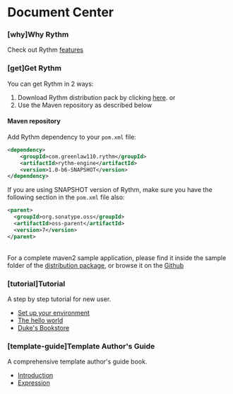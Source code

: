 # Document Center

### [why]Why Rythm

Check out Rythm [features](feature.md)

### [get]Get Rythm

You can get Rythm in 2 ways:

1. Download Rythm distribution pack by clicking [here](/dist/rythm-engine-1.0-b6-SNAPSHOT-dist.zip). or
1. Use the Maven repository as described below

#### Maven repository

Add Rythm dependency to your `pom.xml` file:

```xml
<dependency>
    <groupId>com.greenlaw110.rythm</groupId>
    <artifactId>rythm-engine</artifactId>
    <version>1.0-b6-SNAPSHOT</version>
</dependency>
```
    
If you are using SNAPSHOT version of Rythm, make sure you have the following section in the `pom.xml` file also:

```xml
<parent>
  <groupId>org.sonatype.oss</groupId>
  <artifactId>oss-parent</artifactId>
  <version>7</version>
</parent>
```
    
<br/>
    
<div class="alert"><i class="icon-info-sign" style="font-size: 120%"></i>
For a complete maven2 sample application, please find it inside the sample folder of the <a href="/dist/rythm-engine-1.0-b5-SNAPSHOT-dist.zip">distribution package</a>, or browse it on the <a target="_blank" href="https://github.com/greenlaw110/Rythm/tree/1.0/samples/MavnSampleProject">Github</a>
</div>

### [tutorial]Tutorial

A step by step tutorial for new user.

* [Set up your environment](tutorial.md#env)
* [The hello world](tutorial.md#hello)
* [Duke's Bookstore](tutorial.md#bookstore)

### [template-guide]Template Author's Guide

A comprehensive template author's guide book.

* [Introduction](template_guide.md#introduction)
* [Expression](template_guide.md#expression)